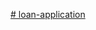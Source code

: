 [# loan-application](https://github.com/muratballikaya/loan-application/blob/main/LoanApplication/README.md)
